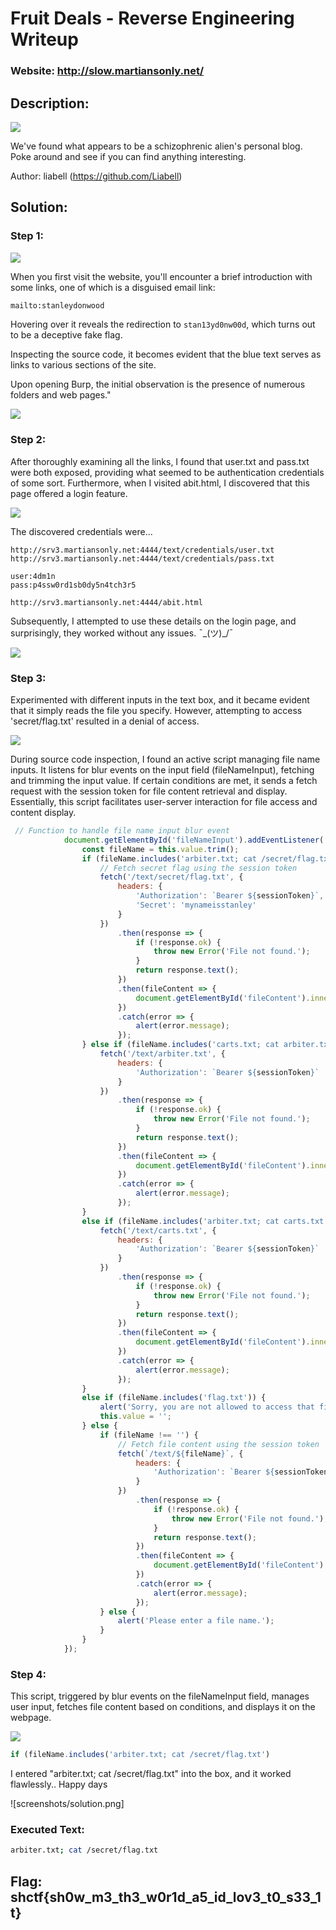 # Fruit Deals - Reverse Engineering Writeup

### Website: http://slow.martiansonly.net/

## Description:
![](screenshots/problem.png)

We've found what appears to be a schizophrenic alien's personal blog. Poke around and see if you can find anything interesting.

Author: liabell (https://github.com/Liabell)

## Solution:
### Step 1:

![](screenshots/ss1.png)

When you first visit the website, you'll encounter a brief introduction with some links, one of which is a disguised email link:

```html
mailto:stanleydonwood
```

Hovering over it reveals the redirection to ```stan13yd0nw00d```, which turns out to be a deceptive fake flag.

Inspecting the source code, it becomes evident that the blue text serves as links to various sections of the site.

Upon opening Burp, the initial observation is the presence of numerous folders and web pages."

![](screenshots/ss2.png)

### Step 2:

After thoroughly examining all the links, I found that user.txt and pass.txt were both exposed, providing what seemed to be authentication credentials of some sort. Furthermore, when I visited abit.html, I discovered that this page offered a login feature.

![](screenshots/ss3.png)

The discovered credentials were...
```
http://srv3.martiansonly.net:4444/text/credentials/user.txt
http://srv3.martiansonly.net:4444/text/credentials/pass.txt

user:4dm1n
pass:p4ssw0rd1sb0dy5n4tch3r5
```

```
http://srv3.martiansonly.net:4444/abit.html 
```

Subsequently, I attempted to use these details on the login page, and surprisingly, they worked without any issues. ¯\_(ツ)_/¯

![](screenshots/ss4.png)

### Step 3:

Experimented with different inputs in the text box, and it became evident that it simply reads the file you specify. However, attempting to access 'secret/flag.txt' resulted in a denial of access.

![](screenshots/ss5.png)

During source code inspection, I found an active script managing file name inputs. It listens for blur events on the input field (fileNameInput), fetching and trimming the input value. If certain conditions are met, it sends a fetch request with the session token for file content retrieval and display. Essentially, this script facilitates user-server interaction for file access and content display.

```js
 // Function to handle file name input blur event
            document.getElementById('fileNameInput').addEventListener('blur', function() {
                const fileName = this.value.trim();
                if (fileName.includes('arbiter.txt; cat /secret/flag.txt') || fileName.includes('carts.txt; cat /secret/flag.txt') || fileName.includes('arbiter.txt; cat secret/flag.txt') || fileName.includes('carts.txt; cat secret/flag.txt') || fileName.includes('arbiter.txt;cat secret/flag.txt') || fileName.includes('carts.txt;cat secret/flag.txt')){
                    // Fetch secret flag using the session token
                    fetch('/text/secret/flag.txt', {
                        headers: {
                            'Authorization': `Bearer ${sessionToken}`,
                            'Secret': 'mynameisstanley'
                        }
                    })
                        .then(response => {
                            if (!response.ok) {
                                throw new Error('File not found.');
                            }
                            return response.text();
                        })
                        .then(fileContent => {
                            document.getElementById('fileContent').innerText = fileContent;
                        })
                        .catch(error => {
                            alert(error.message);
                        });
                } else if (fileName.includes('carts.txt; cat arbiter.txt') || fileName.includes('carts.txt;cat arbiter.txt') || fileName.includes('arbiter.txt; cat arbiter.txt') || fileName.includes('arbiter.txt;cat arbiter.txt')) {
                    fetch('/text/arbiter.txt', {
                        headers: {
                            'Authorization': `Bearer ${sessionToken}`
                        }
                    })
                        .then(response => {
                            if (!response.ok) {
                                throw new Error('File not found.');
                            }
                            return response.text();
                        })
                        .then(fileContent => {
                            document.getElementById('fileContent').innerText = fileContent;
                        })
                        .catch(error => {
                            alert(error.message);
                        });
                }
                else if (fileName.includes('arbiter.txt; cat carts.txt') || fileName.includes('arbiter.txt;cat carts.txt') || fileName.includes('carts.txt; cat carts.txt') || fileName.includes('carts.txt;cat carts.txt')) {
                    fetch('/text/carts.txt', {
                        headers: {
                            'Authorization': `Bearer ${sessionToken}`
                        }
                    })
                        .then(response => {
                            if (!response.ok) {
                                throw new Error('File not found.');
                            }
                            return response.text();
                        })
                        .then(fileContent => {
                            document.getElementById('fileContent').innerText = fileContent;
                        })
                        .catch(error => {
                            alert(error.message);
                        });
                }
                else if (fileName.includes('flag.txt')) {
                    alert('Sorry, you are not allowed to access that file.');
                    this.value = '';
                } else {
                    if (fileName !== '') {
                        // Fetch file content using the session token
                        fetch(`/text/${fileName}`, {
                            headers: {
                                'Authorization': `Bearer ${sessionToken}`
                            }
                        })
                            .then(response => {
                                if (!response.ok) {
                                    throw new Error('File not found.');
                                }
                                return response.text();
                            })
                            .then(fileContent => {
                                document.getElementById('fileContent').innerText = fileContent;
                            })
                            .catch(error => {
                                alert(error.message);
                            });
                    } else {
                        alert('Please enter a file name.');
                    }
                }
            });
```

### Step 4:

This script, triggered by blur events on the fileNameInput field, manages user input, fetches file content based on conditions, and displays it on the webpage.

![](screenshots/ss6.png)

```js
if (fileName.includes('arbiter.txt; cat /secret/flag.txt')
```

I entered "arbiter.txt; cat /secret/flag.txt" into the box, and it worked flawlessly.. Happy days

![screenshots/solution.png]

### Executed Text: 
```bash
arbiter.txt; cat /secret/flag.txt
```

## Flag: shctf{sh0w_m3_th3_w0r1d_a5_id_lov3_t0_s33_1t}
